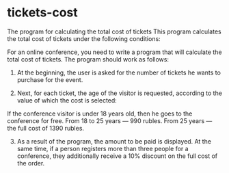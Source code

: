 # tickets-cost
The program for calculating the total cost of tickets
This program calculates the total cost of tickets under the following conditions:

For an online conference, you need to write a program that will calculate the total cost of tickets. The program should work as follows:

1. At the beginning, the user is asked for the number of tickets he wants to purchase for the event.

2. Next, for each ticket, the age of the visitor is requested, according to the value of which the cost is selected:

If the conference visitor is under 18 years old, then he goes to the conference for free.
From 18 to 25 years — 990 rubles.
From 25 years — the full cost of 1390 rubles.

3. As a result of the program, the amount to be paid is displayed. At the same time, if a person registers more than three people for a conference, they additionally receive a 10% discount on the full cost of the order.
